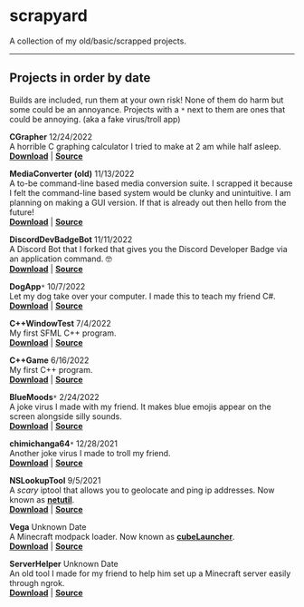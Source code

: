 # scrapyard
A collection of my old/basic/scrapped projects.

---

## **Projects in order by date**
Builds are included, run them at your own risk! None of them do harm but some could be an annoyance. Projects with a `*` next to them are ones that could be annoying. (aka a fake virus/troll app)

**CGrapher** 12/24/2022 \
A horrible C graphing calculator I tried to make at 2 am while half asleep. \
[**Download**](https://github.com/o7q/scrapyard/tree/main/CGrapher/build) | [**Source**](https://github.com/o7q/scrapyard/tree/main/CGrapher/src)

**MediaConverter (old)** 11/13/2022 \
A to-be command-line based media conversion suite. I scrapped it because I felt the command-line based system would be clunky and unintuitive. I am planning on making a GUI version. If that is already out then hello from the future! \
[**Download**](https://github.com/o7q/scrapyard/tree/main/MediaConverter%20(old)/build) | [**Source**](https://github.com/o7q/scrapyard/tree/main/MediaConverter%20(old)/src)

**DiscordDevBadgeBot** 11/11/2022 \
A Discord Bot that I forked that gives you the Discord Developer Badge via an application command. 🤓 \
[**Download**](https://github.com/o7q/scrapyard/tree/main/MediaConverter%20(old)/build) | [**Source**](https://github.com/o7q/scrapyard/tree/main/MediaConverter%20(old)/src)

**DogApp**`*` 10/7/2022 \
Let my dog take over your computer. I made this to teach my friend C#. \
[**Download**](https://github.com/o7q/scrapyard/tree/main/DogApp/build) | [**Source**](https://github.com/o7q/scrapyard/tree/main/DogApp/src)

**C++WindowTest** 7/4/2022 \
My first SFML C++ program. \
[**Download**](https://github.com/o7q/scrapyard/tree/main/C%2B%2BWindowTest/build) | [**Source**](https://github.com/o7q/scrapyard/tree/main/C%2B%2BWindowTest/src)

**C++Game** 6/16/2022 \
My first C++ program. \
[**Download**](https://github.com/o7q/scrapyard/tree/main/C%2B%2BGame/build) | [**Source**](https://github.com/o7q/scrapyard/tree/main/C%2B%2BGame/src)

**BlueMoods**`*` 2/24/2022 \
A joke virus I made with my friend. It makes blue emojis appear on the screen alongside silly sounds. \
[**Download**](https://github.com/o7q/scrapyard/tree/main/BlueMoods/build) | [**Source**](https://github.com/o7q/scrapyard/tree/main/BlueMoods/src)

**chimichanga64**`*` 12/28/2021 \
Another joke virus I made to troll my friend. \
[**Download**](https://github.com/o7q/scrapyard/tree/main/chimichanga64/build) | [**Source**](https://github.com/o7q/scrapyard/tree/main/chimichanga64/src)

**NSLookupTool** 9/5/2021 \
A *scary* iptool that allows you to geolocate and ping ip addresses. Now known as [**netutil**](https://github.com/o7q/netutil). \
[**Download**](https://github.com/o7q/scrapyard/tree/main/NSLookupTool/build) | [**Source**](https://github.com/o7q/scrapyard/tree/main/NSLookupTool/src)

**Vega** Unknown Date \
A Minecraft modpack loader. Now known as [**cubeLauncher**](https://github.com/o7q/cubeLauncher). \
[**Download**](https://github.com/o7q/scrapyard/tree/main/Vega/build) | [**Source**](https://github.com/o7q/scrapyard/tree/main/Vega/src)

**ServerHelper** Unknown Date \
An old tool I made for my friend to help him set up a Minecraft server easily through ngrok. \
[**Download**](https://github.com/o7q/scrapyard/tree/main/ServerHelper/build) | [**Source**](https://github.com/o7q/scrapyard/tree/main/ServerHelper/src)
